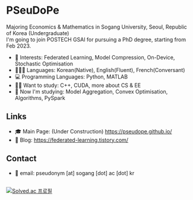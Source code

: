 # PSeuDoPe

Majoring Economics & Mathematics in Sogang University, Seoul, Republic of Korea (Undergraduate) <br>
I'm going to join POSTECH GSAI for pursuing a PhD degree, starting from Feb 2023.

* 💖 Interests: Federated Learning, Model Compression, On-Device, Stochastic Optimisation
* 👱🏻‍♀️ Languages: Korean(Native), English(Fluent), French(Conversant)
* 💻 Programming Languages: Python, MATLAB
* ✍🏻 Want to study: C++, CUDA, more about CS & EE
* 🎯 Now I'm studying: Model Aggregation, Convex Optimisation, Algorithms, PySpark

## Links
* 🎓 Main Page: (Under Construction) https://pseudope.github.io/
* 📒 Blog: https://federated-learning.tistory.com/

## Contact
* 📃 email: pseudonym [at] sogang [dot] ac [dot] kr

##
[![Solved.ac 프로필](http://mazassumnida.wtf/api/v2/generate_badge?boj=pseudope)](https://solved.ac/pseudope)
